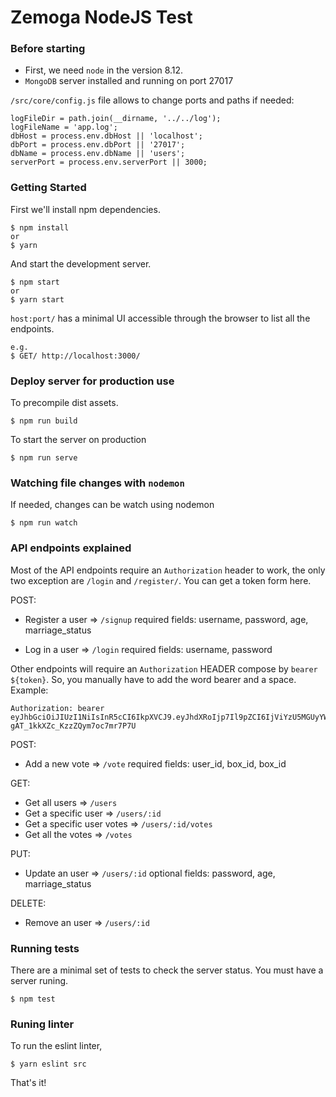 # Zemoga NodeJS Test

### Before starting

- First, we need `node` in the version 8.12.
- `MongoDB` server installed and running on port 27017

`/src/core/config.js` file allows to change ports and paths if needed:
```
logFileDir = path.join(__dirname, '../../log');
logFileName = 'app.log';
dbHost = process.env.dbHost || 'localhost';
dbPort = process.env.dbPort || '27017';
dbName = process.env.dbName || 'users';
serverPort = process.env.serverPort || 3000;
```

### Getting Started

First we'll install npm dependencies.

```shell
$ npm install
or
$ yarn
```

And start the development server.

```shell
$ npm start
or
$ yarn start
```

`host:port/` has a minimal UI accessible through the browser to list all the endpoints.

```
e.g.
$ GET/ http://localhost:3000/
```

### Deploy server for production use

To precompile dist assets.

```shell
$ npm run build
```

To start the server on production

```shell
$ npm run serve
```

### Watching file changes with `nodemon`

If needed, changes can be watch using nodemon

```shell
$ npm run watch
```

### API endpoints explained

Most of the API endpoints require an `Authorization` header to work, the only two exception are `/login` and `/register/`. You can get a token form here.

POST:
  - Register a user => `/signup`
    required fields: username, password, age, marriage_status

  - Log in a user => `/login`
    required fields: username, password

Other endpoints will require an `Authorization` HEADER compose by `bearer ${token}`. So, you manually have to add the word bearer and a space.
Example:
```
Authorization: bearer eyJhbGciOiJIUzI1NiIsInR5cCI6IkpXVCJ9.eyJhdXRoIjp7Il9pZCI6IjViYzU5MGUyYWVjNmYxNWU0ZTc1NDljNSIsInVzZXJuYW1lIjoiMTgiLCJwYXNzd29yZCI6IiQyYiQxMCQxY0dDTW8vdFNRSTlhRFd3WVhsb3YuWVBKbkptQUdycDJwYXJ2eHNYUXZ5Z3Q4ZjF6cDVSVyIsImFnZSI6MjEsIm1hcnJpYWdlX3N0YXR1cyI6IkNhc2FkaXNpbW8iLCJfX3YiOjB9LCJpYXQiOjE1Mzk2NzQzODh9.wBfWGDnbdo69RW-gAT_1kkXZc_KzzZQym7oc7mr7P7U
```
POST:
  - Add a new vote => `/vote`
    required fields: user_id, box_id, box_id

GET:
  - Get all users => `/users`
  - Get a specific user => `/users/:id`
  - Get a specific user votes => `/users/:id/votes`
  - Get all the votes => `/votes`

PUT:

  - Update an user => `/users/:id`
    optional fields: password, age, marriage_status

DELETE:

   - Remove an user => `/users/:id`


### Running tests

There are a minimal set of tests to check the server status.
You must have a server runing.

```shell
$ npm test
```


### Runing linter

To run the eslint linter,

```shell
$ yarn eslint src
```

That's it!
